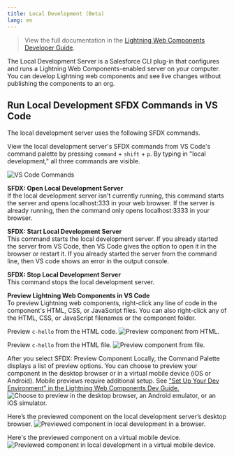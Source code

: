 ```yaml
---
title: Local Development (Beta)
lang: en
---
```


> View the full documentation in the [Lightning Web Components Developer Guide](https://developer.salesforce.com/docs/component-library/documentation/lwc/lwc.get_started_local_dev).

The Local Development Server is a Salesforce CLI plug-in that configures and runs a Lightning Web Components-enabled server on your computer. You can develop Lightning web components and see live changes without publishing the components to an org. 

## Run Local Development SFDX Commands in VS Code

The local development server uses the following SFDX commands.

View the local development server's SFDX commands from VS Code's command palette by pressing `command` + `shift` + `p`. By typing in "local development," all three commands are visible.

![VS Code Commands](./images/vscode_localdev_sfdx_commands.png)

**SFDX: Open Local Development Server**  
If the local development server isn't currently running, this command starts the server and opens localhost:333 in your web browser. If the server is already running, then the command only opens localhost:3333 in your browser.

**SFDX: Start Local Development Server**  
This command starts the local development server. If you already started the server from VS Code, then VS Code gives the option to open it in the browser or restart it. If you already started the server from the command line, then VS code shows an error in the output console.

**SFDX: Stop Local Development Server**  
This command stops the local development server.

**Preview Lightning Web Components in VS Code**  
To preview Lightning web components, right-click any line of code in the component's HTML, CSS, or JavaScript files. You can also right-click any of the HTML, CSS, or JavaScript filenames or the component folder. 

Preview `c-hello` from the HTML code.
![Preview component from HTML.](./images/vscode_localdev_preview_html.png)

Preview `c-hello` from the HTML file.
![Preview component from file.](./images/vscode_localdev_file_preview.png)

After you select SFDX: Preview Component Locally, the Command Palette displays a list of preview options. You can choose to preview your component in the desktop browser or in a virtual mobile device (iOS or Android). Mobile previews require additional setup. See ["Set Up Your Dev Environment" in the Lightning Web Components Dev Guide.](https://developer.salesforce.com/docs/component-library/documentation/lwc/lwc.install_setup_develop)
![Choose to preview in the desktop browser, an Android emulator, or an iOS simulator.](./images/vscode_localdev_command_palette_preview_options.png)

Here’s the previewed component on the local development server’s desktop browser.
![Previewed component in local development in a browser.](./images/vscode_localdev_preview.png)

Here's the previewed component on a virtual mobile device.
![Previewed component in local development in a virtual mobile device.](./images/vscode_localdev_preview_ios.png)
